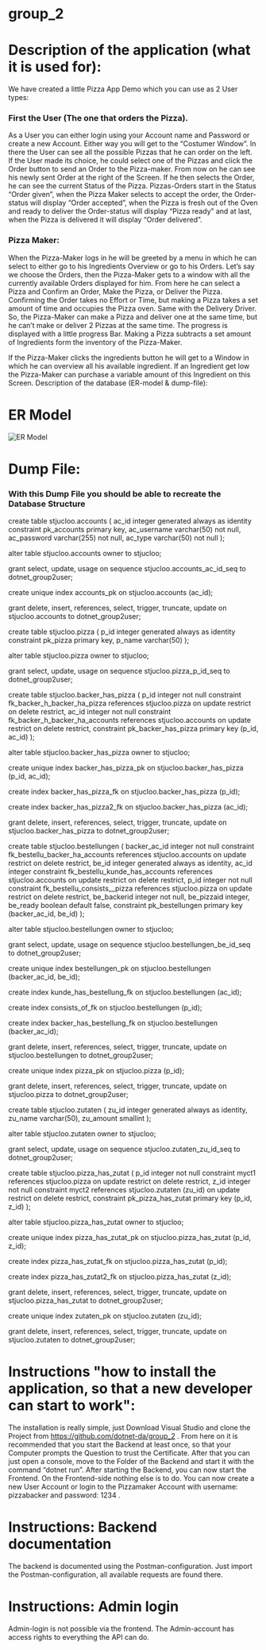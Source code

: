 # group_2

# Description of the application (what it is used for):
We have created a little Pizza App Demo which you can use as 2 User types: 

 ### First the User (The one that orders the Pizza). 

As a User you can either login using your Account name and Password or create a new Account. Either way you will get to the “Costumer Window”. In there the User can see all the possible Pizzas that he can order on the left. If the User made its choice, he could select one of the Pizzas and click the Order button to send an Order to the Pizza-maker. From now on he can see his newly sent Order at the right of the Screen. If he then selects the Order, he can see the current Status of the Pizza. Pizzas-Orders start in the Status “Order given”, when the Pizza Maker selects to accept the order, the Order-status will display “Order accepted”, when the Pizza is fresh out of the Oven and ready to deliver the Order-status will display “Pizza ready” and at last, when the Pizza is delivered it will display “Order delivered”.

### Pizza Maker: 
When the Pizza-Maker logs in he will be greeted by a menu in which he can select to either go to his Ingredients Overview or go to his Orders. 
Let’s say we choose the Orders, then the Pizza-Maker gets to a window with all the currently available Orders displayed for him. From here he can select a Pizza and Confirm an Order, Make the Pizza, or Deliver the Pizza. Confirming the Order takes no Effort or Time, but making a Pizza takes a set amount of time and occupies the Pizza oven. Same with the Delivery Driver. So, the Pizza-Maker can make a Pizza and deliver one at the same time, but he can’t make or deliver 2 Pizzas at the same time. The progress is displayed with a little progress Bar. Making a Pizza subtracts a set amount of Ingredients form the inventory of the Pizza-Maker. 

If the Pizza-Maker clicks the ingredients button he will get to a Window in which he can overview all his available ingredient. If an Ingredient get low the Pizza-Maker can purchase a variable amount of this Ingredient on this Screen. 
Description of the database (ER-model & dump-file):

# ER Model
![ER Model](https://github.com/dotnet-da/group_2/edit/main/DB_ER_Model.png?raw=true)

# Dump File: 
### With this Dump File you should be able to recreate the Database Structure

create table stjucloo.accounts
(
    ac_id       integer generated always as identity
        constraint pk_accounts
            primary key,
    ac_username varchar(50)  not null,
    ac_password varchar(255) not null,
    ac_type     varchar(50)  not null
);

alter table stjucloo.accounts
    owner to stjucloo;

grant select, update, usage on sequence stjucloo.accounts_ac_id_seq to dotnet_group2user;

create unique index accounts_pk
    on stjucloo.accounts (ac_id);

grant delete, insert, references, select, trigger, truncate, update on stjucloo.accounts to dotnet_group2user;

create table stjucloo.pizza
(
    p_id   integer generated always as identity
        constraint pk_pizza
            primary key,
    p_name varchar(50)
);

alter table stjucloo.pizza
    owner to stjucloo;

grant select, update, usage on sequence stjucloo.pizza_p_id_seq to dotnet_group2user;

create table stjucloo.backer_has_pizza
(
    p_id  integer not null
        constraint fk_backer_h_backer_ha_pizza
            references stjucloo.pizza
            on update restrict on delete restrict,
    ac_id integer not null
        constraint fk_backer_h_backer_ha_accounts
            references stjucloo.accounts
            on update restrict on delete restrict,
    constraint pk_backer_has_pizza
        primary key (p_id, ac_id)
);

alter table stjucloo.backer_has_pizza
    owner to stjucloo;

create unique index backer_has_pizza_pk
    on stjucloo.backer_has_pizza (p_id, ac_id);

create index backer_has_pizza_fk
    on stjucloo.backer_has_pizza (p_id);

create index backer_has_pizza2_fk
    on stjucloo.backer_has_pizza (ac_id);

grant delete, insert, references, select, trigger, truncate, update on stjucloo.backer_has_pizza to dotnet_group2user;

create table stjucloo.bestellungen
(
    backer_ac_id integer not null
        constraint fk_bestellu_backer_ha_accounts
            references stjucloo.accounts
            on update restrict on delete restrict,
    be_id        integer generated always as identity,
    ac_id        integer
        constraint fk_bestellu_kunde_has_accounts
            references stjucloo.accounts
            on update restrict on delete restrict,
    p_id         integer not null
        constraint fk_bestellu_consists__pizza
            references stjucloo.pizza
            on update restrict on delete restrict,
    be_backerid  integer not null,
    be_pizzaid   integer,
    be_ready     boolean default false,
    constraint pk_bestellungen
        primary key (backer_ac_id, be_id)
);

alter table stjucloo.bestellungen
    owner to stjucloo;

grant select, update, usage on sequence stjucloo.bestellungen_be_id_seq to dotnet_group2user;

create unique index bestellungen_pk
    on stjucloo.bestellungen (backer_ac_id, be_id);

create index kunde_has_bestellung_fk
    on stjucloo.bestellungen (ac_id);

create index consists_of_fk
    on stjucloo.bestellungen (p_id);

create index backer_has_bestellung_fk
    on stjucloo.bestellungen (backer_ac_id);

grant delete, insert, references, select, trigger, truncate, update on stjucloo.bestellungen to dotnet_group2user;

create unique index pizza_pk
    on stjucloo.pizza (p_id);

grant delete, insert, references, select, trigger, truncate, update on stjucloo.pizza to dotnet_group2user;

create table stjucloo.zutaten
(
    zu_id     integer generated always as identity,
    zu_name   varchar(50),
    zu_amount smallint
);

alter table stjucloo.zutaten
    owner to stjucloo;

grant select, update, usage on sequence stjucloo.zutaten_zu_id_seq to dotnet_group2user;

create table stjucloo.pizza_has_zutat
(
    p_id integer not null
        constraint myct1
            references stjucloo.pizza
            on update restrict on delete restrict,
    z_id integer not null
        constraint myct2
            references stjucloo.zutaten (zu_id)
            on update restrict on delete restrict,
    constraint pk_pizza_has_zutat
        primary key (p_id, z_id)
);

alter table stjucloo.pizza_has_zutat
    owner to stjucloo;

create unique index pizza_has_zutat_pk
    on stjucloo.pizza_has_zutat (p_id, z_id);

create index pizza_has_zutat_fk
    on stjucloo.pizza_has_zutat (p_id);

create index pizza_has_zutat2_fk
    on stjucloo.pizza_has_zutat (z_id);

grant delete, insert, references, select, trigger, truncate, update on stjucloo.pizza_has_zutat to dotnet_group2user;

create unique index zutaten_pk
    on stjucloo.zutaten (zu_id);

grant delete, insert, references, select, trigger, truncate, update on stjucloo.zutaten to dotnet_group2user;

# Instructions "how to install the application, so that a new developer can start to work":
The installation is really simple, just Download Visual Studio and clone the Project from https://github.com/dotnet-da/group_2 . From here on it is recommended that you start the Backend at least once, so that your Computer prompts the Question to trust the Certificate. After that you can just open a console, move to the Folder of the Backend and start it with the command “dotnet run”. 
After starting the Backend, you can now start the Frontend. On the Frontend-side nothing else is to do. You can now create a new User Account or login to the Pizzamaker Account with username: pizzabacker and password: 1234 . 

# Instructions: Backend documentation
The backend is documented using the Postman-configuration. Just import the Postman-configuration, all available requests are found there.

# Instructions: Admin login
Admin-login is not possible via the frontend. The Admin-account has access rights to everything the API can do.
